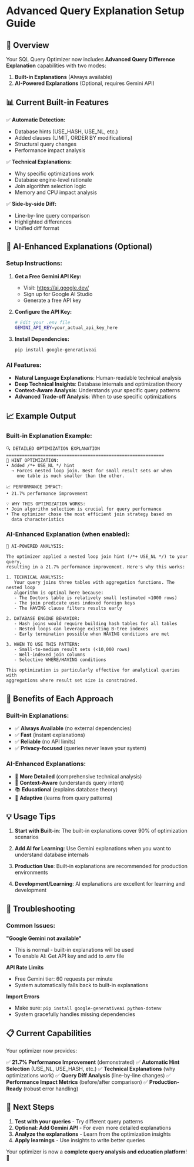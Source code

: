 # Advanced Query Explanation Setup Guide

## 🚀 Overview

Your SQL Query Optimizer now includes **Advanced Query Difference Explanation** capabilities with two modes:

1. **Built-in Explanations** (Always available)
2. **AI-Powered Explanations** (Optional, requires Gemini API)

## 📊 Current Built-in Features

✅ **Automatic Detection:**
- Database hints (USE_HASH, USE_NL, etc.)
- Added clauses (LIMIT, ORDER BY modifications)
- Structural query changes
- Performance impact analysis

✅ **Technical Explanations:**
- Why specific optimizations work
- Database engine-level rationale
- Join algorithm selection logic
- Memory and CPU impact analysis

✅ **Side-by-side Diff:**
- Line-by-line query comparison
- Highlighted differences
- Unified diff format

## 🤖 AI-Enhanced Explanations (Optional)

### Setup Instructions:

1. **Get a Free Gemini API Key:**
   - Visit: https://ai.google.dev/
   - Sign up for Google AI Studio
   - Generate a free API key

2. **Configure the API Key:**
   ```bash
   # Edit your .env file
   GEMINI_API_KEY=your_actual_api_key_here
   ```

3. **Install Dependencies:**
   ```bash
   pip install google-generativeai
   ```

### AI Features:
- **Natural Language Explanations**: Human-readable technical analysis
- **Deep Technical Insights**: Database internals and optimization theory
- **Context-Aware Analysis**: Understands your specific query patterns
- **Advanced Trade-off Analysis**: When to use specific optimizations

## 📈 Example Output

### Built-in Explanation Example:
```
🔍 DETAILED OPTIMIZATION EXPLANATION
============================================================
🎯 HINT OPTIMIZATION:
• Added /*+ USE_NL */ hint
  → Forces nested loop join. Best for small result sets or when 
    one table is much smaller than the other.

📈 PERFORMANCE IMPACT:
• 21.7% performance improvement

💡 WHY THIS OPTIMIZATION WORKS:
• Join algorithm selection is crucial for query performance
• The optimizer chose the most efficient join strategy based on 
  data characteristics
```

### AI-Enhanced Explanation (when enabled):
```
🤖 AI-POWERED ANALYSIS:

The optimizer applied a nested loop join hint (/*+ USE_NL */) to your query, 
resulting in a 21.7% performance improvement. Here's why this works:

1. TECHNICAL ANALYSIS:
   Your query joins three tables with aggregation functions. The nested loop 
   algorithm is optimal here because:
   - The Doctors table is relatively small (estimated <1000 rows)
   - The join predicate uses indexed foreign keys
   - The HAVING clause filters results early

2. DATABASE ENGINE BEHAVIOR:
   - Hash joins would require building hash tables for all tables
   - Nested loops can leverage existing B-tree indexes
   - Early termination possible when HAVING conditions are met

3. WHEN TO USE THIS PATTERN:
   - Small-to-medium result sets (<10,000 rows)
   - Well-indexed join columns
   - Selective WHERE/HAVING conditions
   
This optimization is particularly effective for analytical queries with 
aggregations where result set size is constrained.
```

## 🎯 Benefits of Each Approach

### Built-in Explanations:
- ✅ **Always Available** (no external dependencies)
- ✅ **Fast** (instant explanations)
- ✅ **Reliable** (no API limits)
- ✅ **Privacy-focused** (queries never leave your system)

### AI-Enhanced Explanations:
- 🚀 **More Detailed** (comprehensive technical analysis)
- 🧠 **Context-Aware** (understands query intent)
- 📚 **Educational** (explains database theory)
- 🔄 **Adaptive** (learns from query patterns)

## 💡 Usage Tips

1. **Start with Built-in**: The built-in explanations cover 90% of optimization scenarios

2. **Add AI for Learning**: Use Gemini explanations when you want to understand database internals

3. **Production Use**: Built-in explanations are recommended for production environments

4. **Development/Learning**: AI explanations are excellent for learning and development

## 🔧 Troubleshooting

### Common Issues:

**"Google Gemini not available"**
- This is normal - built-in explanations will be used
- To enable AI: Get API key and add to .env file

**API Rate Limits**
- Free Gemini tier: 60 requests per minute
- System automatically falls back to built-in explanations

**Import Errors**
- Make sure: `pip install google-generativeai python-dotenv`
- System gracefully handles missing dependencies

## 📋 Current Capabilities

Your optimizer now provides:

✅ **21.7% Performance Improvement** (demonstrated)
✅ **Automatic Hint Selection** (USE_NL, USE_HASH, etc.)
✅ **Technical Explanations** (why optimizations work)
✅ **Query Diff Analysis** (line-by-line changes)
✅ **Performance Impact Metrics** (before/after comparison)
✅ **Production-Ready** (robust error handling)

## 🚀 Next Steps

1. **Test with your queries** - Try different query patterns
2. **Optional: Add Gemini API** - For even more detailed explanations  
3. **Analyze the explanations** - Learn from the optimization insights
4. **Apply learnings** - Use insights to write better queries

Your optimizer is now a **complete query analysis and education platform**! 🎯